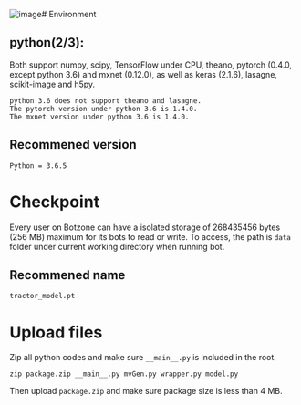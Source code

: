 ![image](https://github.com/Kevin-lkw/multi-agent-80/assets/133663873/11bde878-5b7b-4502-9c7e-c73418b8b8f7)# Environment
## python(2/3): 
Both support numpy, scipy, TensorFlow under CPU, theano, pytorch (0.4.0, except python 3.6) and mxnet (0.12.0), as well as keras (2.1.6), lasagne, scikit-image and h5py.
```
python 3.6 does not support theano and lasagne.
The pytorch version under python 3.6 is 1.4.0.
The mxnet version under python 3.6 is 1.4.0.
```

## Recommened version
```
Python = 3.6.5
```

# Checkpoint
Every user on Botzone can have a isolated storage of 268435456 bytes (256 MB) maximum for its bots to read or write. To access, the path is `data` folder under current working directory when running bot.
## Recommened name
```
tractor_model.pt
```

# Upload files
Zip all python codes and make sure `__main__.py` is included in the root.

```
zip package.zip __main__.py mvGen.py wrapper.py model.py
```

Then upload `package.zip` and make sure package size is less than 4 MB.
